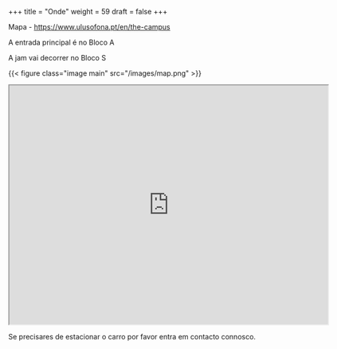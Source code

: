 +++
title = "Onde"
weight = 59
draft = false
+++

Mapa - https://www.ulusofona.pt/en/the-campus

A entrada principal é no Bloco A

A jam vai decorrer no Bloco S

{{< figure class="image main" src="/images/map.png" >}}

<iframe src="https://www.google.com/maps/d/u/0/embed?mid=1XCO_k5Lg--aWHM3JxGWsgP4bD8w2J1_v" width="640" height="480"></iframe>


Se precisares de estacionar o carro por favor entra em contacto connosco.
